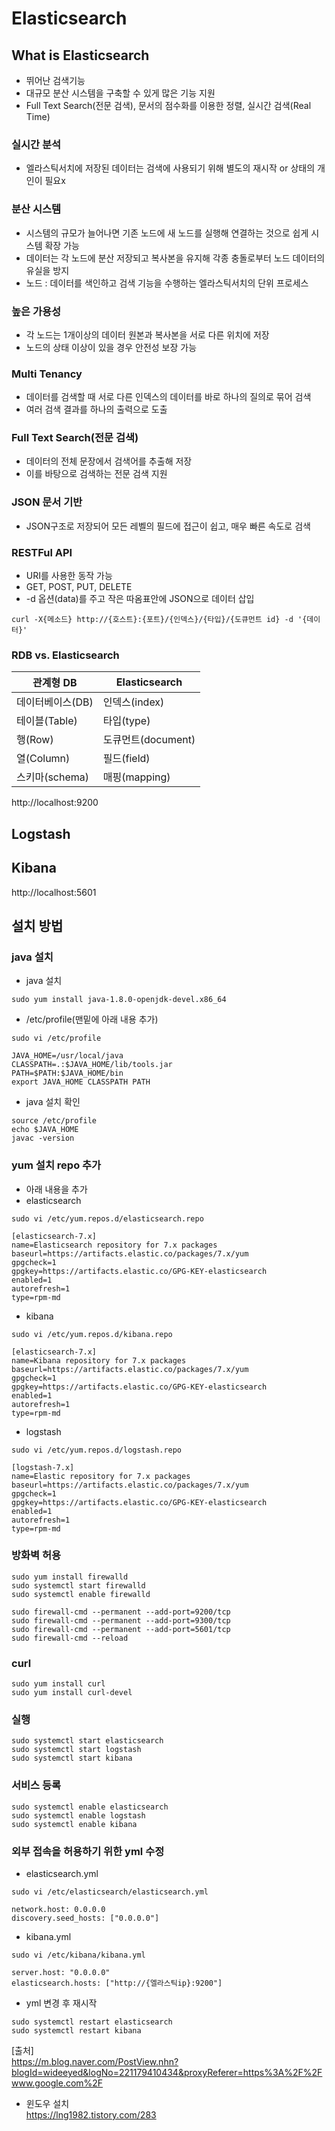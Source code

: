 # Elasticsearch

## What is Elasticsearch
- 뛰어난 검색기능
- 대규모 분산 시스템을 구축할 수 있게 많은 기능 지원
- Full Text Search(전문 검색), 문서의 점수화를 이용한 정렬, 실시간 검색(Real Time)

### 실시간 분석
- 엘라스틱서치에 저장된 데이터는 검색에 사용되기 위해 별도의 재시작 or 상태의 개인이 필요x

### 분산 시스템
- 시스템의 규모가 늘어나면 기존 노드에 새 노드를 실행해 연결하는 것으로 쉽게 시스템 확장 가능
- 데이터는 각 노드에 분산 저장되고 복사본을 유지해 각종 충돌로부터 노드 데이터의 유실을 방지
- 노드 : 데이터를 색인하고 검색 기능을 수행하는 엘라스틱서치의 단위 프로세스

### 높은 가용성
- 각 노드는 1개이상의 데이터 원본과 복사본을 서로 다른 위치에 저장
- 노드의 상태 이상이 있을 경우 안전성 보장 가능

### Multi Tenancy
- 데이터를 검색할 때 서로 다른 인덱스의 데이터를 바로 하나의 질의로 묶어 검색
- 여러 검색 결과를 하나의 출력으로 도출

### Full Text Search(전문 검색)
- 데이터의 전체 문장에서 검색어를 추출해 저장
- 이를 바탕으로 검색하는 전문 검색 지원

### JSON 문서 기반
- JSON구조로 저장되어 모든 레벨의 필드에 접근이 쉽고, 매우 빠른 속도로 검색

### RESTFul API
- URI를 사용한 동작 가능
- GET, POST, PUT, DELETE
- -d 옵션(data)를 주고 작은 따옴표안에 JSON으로 데이터 삽입
```
curl -X{메소드} http://{호스트}:{포트}/{인덱스}/{타입}/{도큐먼트 id} -d '{데이터}'
```

### RDB vs. Elasticsearch
|관계형 DB          |Elasticsearch                  |
|------------------|-------------------------------|
|데이터베이스(DB)    |인덱스(index)                  |
|테이블(Table)       |타입(type)                    |
|행(Row)            |도큐먼트(document)             |
|열(Column)         |필드(field)                    |
|스키마(schema)     |매핑(mapping)                  |


http://localhost:9200

## Logstash

## Kibana
http://localhost:5601

## 설치 방법
### java 설치
- java 설치
```
sudo yum install java-1.8.0-openjdk-devel.x86_64
```

- /etc/profile(맨밑에 아래 내용 추가)
```
sudo vi /etc/profile
```
```
JAVA_HOME=/usr/local/java
CLASSPATH=.:$JAVA_HOME/lib/tools.jar
PATH=$PATH:$JAVA_HOME/bin
export JAVA_HOME CLASSPATH PATH
```

- java 설치 확인
```
source /etc/profile
echo $JAVA_HOME
javac -version
```

### yum 설치 repo 추가
- 아래 내용을 추가
- elasticsearch
```
sudo vi /etc/yum.repos.d/elasticsearch.repo
```
```
[elasticsearch-7.x]
name=Elasticsearch repository for 7.x packages
baseurl=https://artifacts.elastic.co/packages/7.x/yum
gpgcheck=1
gpgkey=https://artifacts.elastic.co/GPG-KEY-elasticsearch
enabled=1
autorefresh=1
type=rpm-md
```

- kibana
```
sudo vi /etc/yum.repos.d/kibana.repo
```
```
[elasticsearch-7.x]
name=Kibana repository for 7.x packages
baseurl=https://artifacts.elastic.co/packages/7.x/yum
gpgcheck=1
gpgkey=https://artifacts.elastic.co/GPG-KEY-elasticsearch
enabled=1
autorefresh=1
type=rpm-md
```

- logstash
```
sudo vi /etc/yum.repos.d/logstash.repo
```
```
[logstash-7.x]
name=Elastic repository for 7.x packages
baseurl=https://artifacts.elastic.co/packages/7.x/yum
gpgcheck=1
gpgkey=https://artifacts.elastic.co/GPG-KEY-elasticsearch
enabled=1
autorefresh=1
type=rpm-md
```

### 방화벽 허용
```
sudo yum install firewalld
sudo systemctl start firewalld
sudo systemctl enable firewalld

sudo firewall-cmd --permanent --add-port=9200/tcp
sudo firewall-cmd --permanent --add-port=9300/tcp
sudo firewall-cmd --permanent --add-port=5601/tcp
sudo firewall-cmd --reload
```

### curl
```
sudo yum install curl
sudo yum install curl-devel
```

### 실행
```
sudo systemctl start elasticsearch
sudo systemctl start logstash
sudo systemctl start kibana
```

### 서비스 등록
```
sudo systemctl enable elasticsearch
sudo systemctl enable logstash
sudo systemctl enable kibana
```

### 외부 접속을 허용하기 위한 yml 수정
- elasticsearch.yml
```
sudo vi /etc/elasticsearch/elasticsearch.yml
```

```
network.host: 0.0.0.0
discovery.seed_hosts: ["0.0.0.0"]
```

- kibana.yml
```
sudo vi /etc/kibana/kibana.yml
```

```
server.host: "0.0.0.0"
elasticsearch.hosts: ["http://{엘라스틱ip}:9200"]
```

- yml 변경 후 재시작
```
sudo systemctl restart elasticsearch
sudo systemctl restart kibana
```




[출처]  
https://m.blog.naver.com/PostView.nhn?blogId=wideeyed&logNo=221179410434&proxyReferer=https%3A%2F%2Fwww.google.com%2F  

- 윈도우 설치  
https://lng1982.tistory.com/283